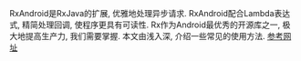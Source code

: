 RxAndroid是RxJava的扩展, 优雅地处理异步请求. RxAndroid配合Lambda表达式, 精简处理回调, 使程序更具有可读性. Rx作为Android最优秀的开源库之一, 极大地提高生产力, 我们需要掌握. 本文由浅入深, 介绍一些常见的使用方法.
[参考网址](http://www.wangchenlong.org/2016/03/20/160320-rxjava-first/)
